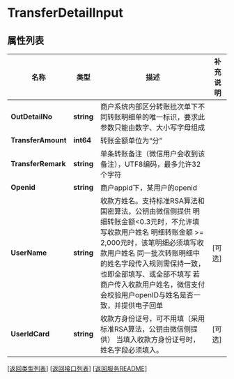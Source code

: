 # TransferDetailInput

## 属性列表

名称 | 类型 | 描述 | 补充说明
------------ | ------------- | ------------- | -------------
**OutDetailNo** | **string** | 商户系统内部区分转账批次单下不同转账明细单的唯一标识，要求此参数只能由数字、大小写字母组成 | 
**TransferAmount** | **int64** | 转账金额单位为“分” | 
**TransferRemark** | **string** | 单条转账备注（微信用户会收到该备注），UTF8编码，最多允许32个字符 | 
**Openid** | **string** | 商户appid下，某用户的openid | 
**UserName** | **string** | 收款方姓名。支持标准RSA算法和国密算法，公钥由微信侧提供 明细转账金额&lt;0.3元时，不允许填写收款用户姓名 明细转账金额 &gt;&#x3D; 2,000元时，该笔明细必须填写收款用户姓名 同一批次转账明细中的姓名字段传入规则需保持一致，也即全部填写、或全部不填写 若商户传入收款用户姓名，微信支付会校验用户openID与姓名是否一致，并提供电子回单 | [可选] 
**UserIdCard** | **string** | 收款方身份证号，可不用填（采用标准RSA算法，公钥由微信侧提供） 当填入收款方身份证号时，姓名字段必须填入。 | [可选] 

[\[返回类型列表\]](README.md#类型列表)
[\[返回接口列表\]](README.md#接口列表)
[\[返回服务README\]](README.md)


